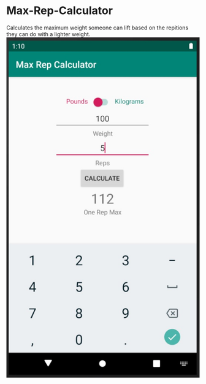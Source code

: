 # Max-Rep-Calculator
Calculates the maximum weight someone can lift based on the repitions they can do with a lighter weight.
![](images/Max%20Rep%20Calculator%20Screenshot.jpg)

